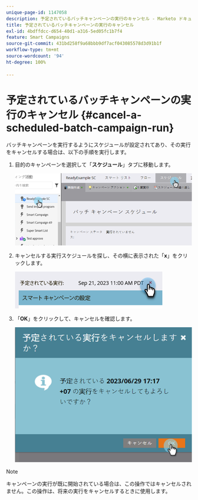 ```yaml
---
unique-page-id: 1147058
description: 予定されているバッチキャンペーンの実行のキャンセル - Marketo ドキュメント - 製品ドキュメント
title: 予定されているバッチキャンペーンの実行のキャンセル
exl-id: 4bdffdcc-d654-40d1-a316-5ed05fc1b7f4
feature: Smart Campaigns
source-git-commit: 431bd258f9a68bbb9df7acf043085578d3d91b1f
workflow-type: tm+mt
source-wordcount: '94'
ht-degree: 100%

---
```


# 予定されているバッチキャンペーンの実行のキャンセル {#cancel-a-scheduled-batch-campaign-run}

バッチキャンペーンを実行するようにスケジュールが設定されてあり、その実行をキャンセルする場合は、以下の手順を実行します。

1. 目的のキャンペーンを選択して「**スケジュール**」タブに移動します。

   ![](assets/cancel-a-scheduled-batch-campaign-run-1.png)

1. キャンセルする実行スケジュールを探し、その横に表示された「**x**」をクリックします。

   ![](assets/cancel-a-scheduled-batch-campaign-run-2.png)

1. 「**OK**」をクリックして、キャンセルを確認します。

   ![](assets/cancel-a-scheduled-batch-campaign-run-3.png)

>[!NOTE]
>
>キャンペーンの実行が既に開始されている場合は、この操作ではキャンセルされません。この操作は、将来の実行をキャンセルするときに使用します。
